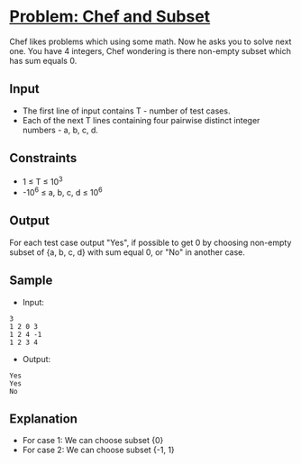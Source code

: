 # [Problem: Chef and Subset](https://www.codechef.com/problems/CHEFSETC)

Chef likes problems which using some math. Now he asks you to solve next one. You have 4 integers, Chef wondering is there non-empty subset which has sum equals 0.

## Input

- The first line of input contains T - number of test cases.
- Each of the next T lines containing four pairwise distinct integer numbers - a, b, c, d.

## Constraints

- 1 ≤ T ≤ 10<sup>3</sup>
- -10<sup>6</sup> ≤ a, b, c, d ≤ 10<sup>6</sup>

## Output

For each test case output "Yes", if possible to get 0 by choosing non-empty subset of {a, b, c, d} with sum equal 0, or "No" in another case.

## Sample

- Input:
```
3
1 2 0 3
1 2 4 -1
1 2 3 4
```

- Output:
```
Yes
Yes
No
```

## Explanation

- For case 1: We can choose subset {0}
- For case 2: We can choose subset {-1, 1}
